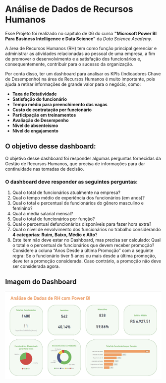 # Análise de Dados de Recursos Humanos

Esse Projeto foi realizado no capítulo de 06 do curso **"Microsoft Power BI Para Business Intelligence e Data Science"** da *Data Science Academy*.

A área de Recursos Humanos (RH) tem como função principal gerenciar e administrar as atividades relacionadas ao pessoal de uma empresa, a fim de promover o desenvolvimento e a satisfação dos funcionários e, consequentemente, contribuir para o sucesso da organização.

Por conta disso, ter um dashboard para analisar os KPIs (Indicadores Chave de Desempenho) na área de Recursos Humanos é muito importante, pois ajuda a retirar informações de grande valor para o negócio, como:
<ul>
    <li><b>Taxa de Rotatividade</b></li>
    <li><b>Satisfação do funcionário</b></li>
    <li><b>Tempo médio para preenchimento das vagas</b></li>
    <li><b>Custo de contratação por funcionário</b></li>
    <li><b>Participação em treinamentos</b></li>
    <li><b>Avaliação de Desempenho</b></li>
    <li><b>Nível de absenteísmo</b></li>
    <li><b>Nível de engajamento</b></li>
</ul>

## O objetivo desse dashboard:

O objetivo desse dashboard foi responder algumas perguntas fornecidas da Gestão de Recursos Humanos, que precisa de informações para dar continuidade nas tomadas de decisão.
### O dashboard deve responder as seguintes perguntas:
<ol>
    <li>Qual o total de funcionários atualmente na empresa?</li>
    <li>Qual o tempo médio de experiência dos funcionários (em anos)?</li>
    <li>Qual o total e percentual de funcionários do gênero masculino e feminino?</li>
    <li>Qual a média salarial mensal?</li>
    <li>Qual o total de funcionários por função?</li>
    <li>Qual o percentual defuncionários disponíveis para fazer hora extra?</li>
    <li>Qual o nível de envolvimento dos funcionários no trabalho considerando <b>4 categorias: Ruim, Baixo, Médio e Alto</b>?</li>
    <li>Este item não deve estar no Dashboard, mas precisa ser calculado: Qual o total e o percentual de funcionários que devem receber promoção? Considere a coluna “Anos Desde a última Promoção” com a seguinte regra: Se o funcionário tiver 5 anos ou mais desde a última promoção, deve ter a promoção considerada. Caso contrário, a promoção não deve ser considerada agora.</li>
</ol>

## Imagem do Dashboard
<img src="./IMAGEM/dashboard-rh.png" alt="Dashboard para Gestão de Recursos Humanos de uma empresa"/>
